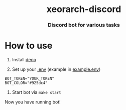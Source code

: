 <p align="center">
 <h1 align="center">xeorarch-discord</h1>
 <h3 align="center">Discord bot for various tasks</h3>
</p>

# How to use

1. Install [deno](https://deno.land/#installation)

1. Set up your [.env](example.env) (example in [example.env](example.env))

```env
BOT_TOKEN="YOUR_TOKEN"
BOT_COLOR="#925dc4"
```

1. Start bot via `make start`

Now you have running bot!
